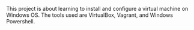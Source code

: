 This project is about learning to install and configure a virtual machine on Windows OS. The tools used are VirtualBox, Vagrant, and Windows Powershell.
